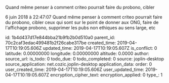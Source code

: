 Quand même penser à comment criteo pourrait faire du probono, cibler

6 juin 2018 à 22:47:07
Quand même penser à comment criteo pourrait faire du probono, cibler
ceux qui sont sur le point de donner aux ONG, faire de l\'affichage
probono, supprimer les pubs non ethiques au sens large, etc


id: 1b4d437d17e844bba21b9fb2b0d510a0
parent_id: 70c2caf3edac499481b2f26cabe317be
created_time: 2019-04-17T10:19:05.606Z
updated_time: 2019-04-17T10:19:05.607Z
is_conflict: 0
latitude: 0.00000000
longitude: 0.00000000
altitude: 0.0000
author: 
source_url: 
is_todo: 0
todo_due: 0
todo_completed: 0
source: joplin-desktop
source_application: net.cozic.joplin-desktop
application_data: 
order: 0
user_created_time: 2019-04-17T10:19:05.606Z
user_updated_time: 2019-04-17T10:19:05.607Z
encryption_cipher_text: 
encryption_applied: 0
type_: 1